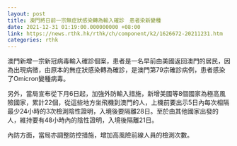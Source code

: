 ```yaml
---
layout: post
title: 澳門將日前一宗無症狀感染轉為輸入確診　患者染新變種
date: 2021-12-31 01:19:00.000000000 +08:00
link: https://news.rthk.hk/rthk/ch/component/k2/1626672-20211231.htm
categories: rthk
---
```


澳門新增一宗新冠病毒輸入確診個案，患者是一名早前由美國返回澳門的居民，因為出現病徵，由原本的無症狀感染轉為確診，是澳門第79宗確診病例，患者感染了Omicron變種病毒。

另外，當局宣布從下月6日起，加強外防輸入措施，新增美國等8個國家為極高風險國家，累計22個，從這些地方坐飛機到澳門的人，上機前要出示5日內每次相隔最少24小時的3次檢測陰性證明，入境後要隔離28日。至於由其他國家出發的人，維持要有48小時內的陰性證明，入境後隔離21日。

內防方面，當局亦調整防控措施，增加高風險前線人員的檢測次數。
